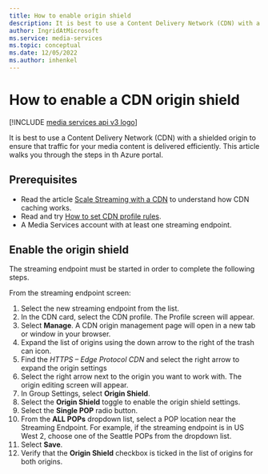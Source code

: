 ```yaml
---
title: How to enable origin shield
description: It is best to use a Content Delivery Network (CDN) with a shielded origin to ensure that traffic for your media content is delivered efficiently. This article walks you through the steps in th Azure portal.
author: IngridAtMicrosoft
ms.service: media-services
ms.topic: conceptual
ms.date: 12/05/2022
ms.author: inhenkel
---
```


# How to enable a CDN origin shield

[!INCLUDE [media services api v3 logo](./includes/v3-hr.md)]

It is best to use a Content Delivery Network (CDN) with a shielded origin to ensure that traffic for your media content is delivered efficiently. This article walks you through the steps in th Azure portal.

## Prerequisites

- Read the article [Scale Streaming with a CDN](stream-scale-streaming-cdn-concept.md) to understand how CDN caching works.
- Read and try [How to set CDN profile rules](stream-set-cdn-profile-rules-how-to.md).
- A Media Services account with at least one streaming endpoint.

## Enable the origin shield

The streaming endpoint must be started in order to complete the following steps.

From the streaming endpoint screen:

1. Select the new streaming endpoint from the list.
1. In the CDN card, select the CDN profile. The Profile screen will appear.
1. Select **Manage**. A CDN origin management page will open in a new tab or window in your browser.
1. Expand the list of origins using the down arrow to the right of the trash can icon.
1. Find the *HTTPS – Edge Protocol CDN* and select the right arrow to expand the origin settings
1. Select the right arrow next to the origin you want to work with. The origin editing screen will appear.
1. In Group Settings, select **Origin Shield**.
1. Select the **Origin Shield** toggle to enable the origin shield settings.
1. Select the **Single POP** radio button.
1. From the **ALL POPs** dropdown list, select a POP location near the Streaming Endpoint. For example, if the streaming endpoint is in US West 2, choose one of the Seattle POPs from the dropdown list.
1. Select **Save**.
1. Verify that the **Origin Shield** checkbox is ticked in the list of origins for both origins.
